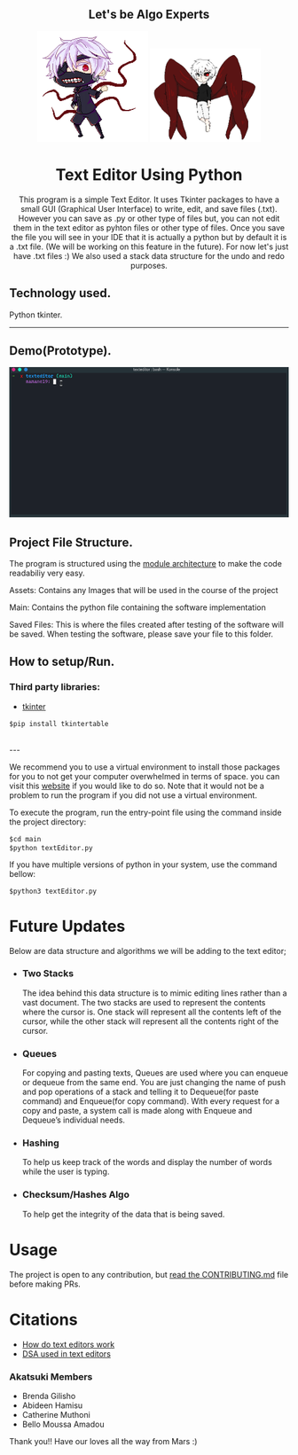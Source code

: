 <h2 align="center"> Let's be Algo Experts </h2>
<p align="center">
	<img src="assets/images/ken.gif" width="200" height="auto" alt="Ken">
	<img src="assets/images/kaneki.gif" width="200" height="auto" alt="Kaneki">
</p>

<h1 align="center">Text Editor Using Python</h1>

<p align="center">This program is a simple Text Editor. It uses  Tkinter packages to have a small GUI (Graphical User Interface) to write, edit, and save files (.txt). However you can save as .py or other type of files but, you can not edit them in the text editor as pyhton files or other type of files. Once you save the file you will see in your IDE that it is actually a python but by default it is a .txt file. (We will be working on this feature in the future). For now let's just have .txt files :) 
We also used a stack data structure for the undo and redo purposes. 
</p>

## Technology used.

Python tkinter.

---
## Demo(Prototype).
<img src="assets/images/demo.gif" alt="Demo">


## Project File Structure.
The program is structured using the [module architecture](https://www.tutorialspoint.com/python/python_modules.htm#:~:text=A%20module%20allows%20you%20to,file%20consisting%20of%20Python%20code) to make the code readabiliy very easy.

<p>Assets: Contains any Images that will be used in the course of the project</p>
<p>Main: Contains the python file containing the software implementation</p>
<p>Saved Files: This is where the files created after testing of the software will be saved. When testing the software, please save your file to this folder.</p>

## How to setup/Run.
### Third party libraries:
- [tkinter](https://pypi.org/project/tkintertable/)

```
$pip install tkintertable
```
</br>
---

We recommend you to use a virtual environment to install those packages for you to not get your computer overwhelmed in terms of space. you can visit this [website](https://docs.python.org/3/library/venv.html) if you would like to do so. Note that it would not be a problem to run the program if you did not use a virtual environment.



To execute the program, run the entry-point file using the command inside the project directory:

```
$cd main 
$python textEditor.py
```
If you have multiple versions of python in your system, use the command bellow:
```
$python3 textEditor.py
```
# Future Updates
<p>Below are data structure and algorithms we will be adding to the text editor; </p>

- <h3>Two Stacks</h3> The idea behind this data structure is to mimic editing lines rather than a vast document. The two stacks are used to represent the contents where the cursor is. One stack will represent all the contents left of the cursor, while the other stack will represent all the contents right of the cursor.
- <h3>Queues</h3> For copying and pasting texts, Queues are used where you can enqueue or dequeue from the same end. You are just changing the name of push and pop operations of a stack and telling it to Dequeue(for paste command) and Enqueue(for copy command). With every request for a copy and paste, a system call is made along with Enqueue and Dequeue’s individual needs.
- <h3>Hashing</h3> To help us keep track of the words and display the number of words while the user is typing.
- <h3>Checksum/Hashes Algo</h3> To help get the integrity of the data that is being saved.

# Usage 
The project is open to any contribution, but [read the CONTRIBUTING.md](./CONTRIBUTING.md) file before making PRs.

# Citations
- [How do text editors work](http://www.text-editor.org/) 
- [DSA used in text editors](https://iq.opengenus.org/data-structures-used-in-text-editor/)

### Akatsuki Members
  - Brenda Gilisho
  - Abideen Hamisu
  - Catherine Muthoni
  - Bello Moussa Amadou

<p>Thank you!! Have our loves all the way from Mars :)</p>


